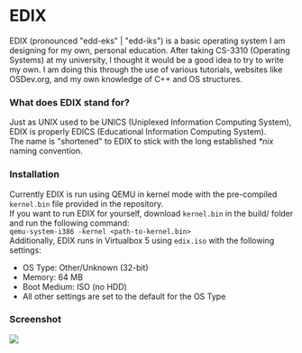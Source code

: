 # EDIX
EDIX (pronounced "edd-eks" | "edd-iks") is a basic operating system I am designing for my own, personal education. After taking CS-3310 (Operating Systems) at my university, I thought it would be a good idea to try to write my own. I am doing this through the use of various tutorials, websites like OSDev.org, and my own knowledge of C++ and OS structures.

### What does EDIX stand for?
Just as UNIX used to be UNICS (Uniplexed Information Computing System), EDIX is properly EDICS (Educational Information Computing System).</br>
The name is "shortened" to EDIX to stick with the long established *\*nix* naming convention.

### Installation
Currently EDIX is run using QEMU in kernel mode with the pre-compiled `kernel.bin` file provided in the repository.</br>
If you want to run EDIX for yourself, download `kernel.bin` in the build/ folder and run the following command:</br>
`qemu-system-i386 -kernel <path-to-kernel.bin>`</br>
Additionally, EDIX runs in Virtualbox 5 using `edix.iso` with the following settings:
  - OS Type: Other/Unknown (32-bit)
  - Memory: 64 MB
  - Boot Medium: ISO (no HDD)
  - All other settings are set to the default for the OS Type

### Screenshot
![](https://github.com/Kfeavel/edix/blob/master/current.png?raw=true)

